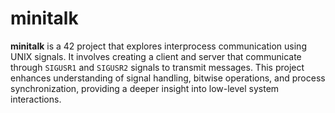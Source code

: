 # minitalk  

**minitalk** is a 42 project that explores interprocess communication using UNIX signals. It involves creating a client and server that communicate through `SIGUSR1` and `SIGUSR2` signals to transmit messages. This project enhances understanding of signal handling, bitwise operations, and process synchronization, providing a deeper insight into low-level system interactions.  
